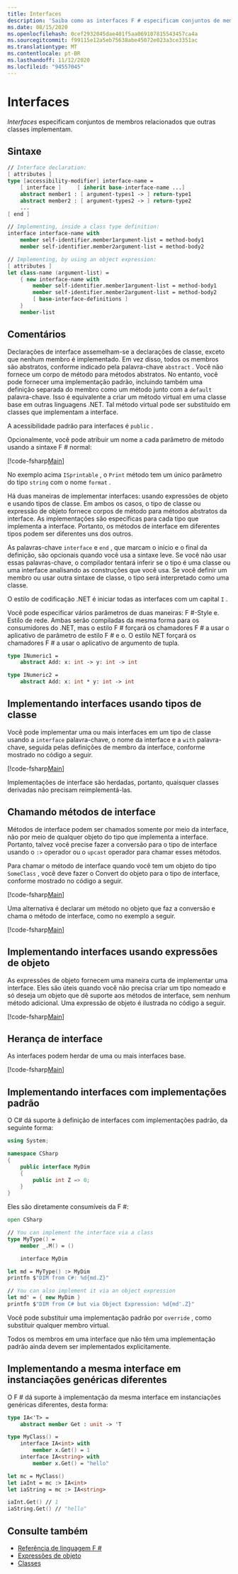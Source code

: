 ```yaml
---
title: Interfaces
description: 'Saiba como as interfaces F # especificam conjuntos de membros relacionados que outras classes implementam.'
ms.date: 08/15/2020
ms.openlocfilehash: 0cef2932045dae401f5aa069107815543457ca4a
ms.sourcegitcommit: f99115e12a5eb75638abe45072e023a3ce3351ac
ms.translationtype: MT
ms.contentlocale: pt-BR
ms.lasthandoff: 11/12/2020
ms.locfileid: "94557045"
---
```

# <a name="interfaces"></a>Interfaces

*Interfaces* especificam conjuntos de membros relacionados que outras classes implementam.

## <a name="syntax"></a>Sintaxe

```fsharp
// Interface declaration:
[ attributes ]
type [accessibility-modifier] interface-name =
    [ interface ]     [ inherit base-interface-name ...]
    abstract member1 : [ argument-types1 -> ] return-type1
    abstract member2 : [ argument-types2 -> ] return-type2
    ...
[ end ]

// Implementing, inside a class type definition:
interface interface-name with
    member self-identifier.member1argument-list = method-body1
    member self-identifier.member2argument-list = method-body2

// Implementing, by using an object expression:
[ attributes ]
let class-name (argument-list) =
    { new interface-name with
        member self-identifier.member1argument-list = method-body1
        member self-identifier.member2argument-list = method-body2
        [ base-interface-definitions ]
    }
    member-list
```

## <a name="remarks"></a>Comentários

Declarações de interface assemelham-se a declarações de classe, exceto que nenhum membro é implementado. Em vez disso, todos os membros são abstratos, conforme indicado pela palavra-chave `abstract` . Você não fornece um corpo de método para métodos abstratos. No entanto, você pode fornecer uma implementação padrão, incluindo também uma definição separada do membro como um método junto com a `default` palavra-chave. Isso é equivalente a criar um método virtual em uma classe base em outras linguagens .NET. Tal método virtual pode ser substituído em classes que implementam a interface.

A acessibilidade padrão para interfaces é `public` .

Opcionalmente, você pode atribuir um nome a cada parâmetro de método usando a sintaxe F # normal:

[!code-fsharp[Main](~/samples/snippets/fsharp/lang-ref-1/snippet24032.fs)]

No exemplo acima `ISprintable` , o `Print` método tem um único parâmetro do tipo `string` com o nome `format` .

Há duas maneiras de implementar interfaces: usando expressões de objeto e usando tipos de classe. Em ambos os casos, o tipo de classe ou expressão de objeto fornece corpos de método para métodos abstratos da interface. As implementações são específicas para cada tipo que implementa a interface. Portanto, os métodos de interface em diferentes tipos podem ser diferentes uns dos outros.

As palavras-chave `interface` e `end` , que marcam o início e o final da definição, são opcionais quando você usa a sintaxe leve. Se você não usar essas palavras-chave, o compilador tentará inferir se o tipo é uma classe ou uma interface analisando as construções que você usa. Se você definir um membro ou usar outra sintaxe de classe, o tipo será interpretado como uma classe.

O estilo de codificação .NET é iniciar todas as interfaces com um capital `I` .

Você pode especificar vários parâmetros de duas maneiras: F #-Style e. Estilo de rede. Ambas serão compiladas da mesma forma para os consumidores do .NET, mas o estilo F # forçará os chamadores F # a usar o aplicativo de parâmetro de estilo F # e o. O estilo NET forçará os chamadores F # a usar o aplicativo de argumento de tupla.

```fsharp
type INumeric1 =
    abstract Add: x: int -> y: int -> int

type INumeric2 =
    abstract Add: x: int * y: int -> int
```

## <a name="implementing-interfaces-by-using-class-types"></a>Implementando interfaces usando tipos de classe

Você pode implementar uma ou mais interfaces em um tipo de classe usando a `interface` palavra-chave, o nome da interface e a `with` palavra-chave, seguida pelas definições de membro da interface, conforme mostrado no código a seguir.

[!code-fsharp[Main](~/samples/snippets/fsharp/lang-ref-1/snippet2801.fs)]

Implementações de interface são herdadas, portanto, quaisquer classes derivadas não precisam reimplementá-las.

## <a name="calling-interface-methods"></a>Chamando métodos de interface

Métodos de interface podem ser chamados somente por meio da interface, não por meio de qualquer objeto do tipo que implementa a interface. Portanto, talvez você precise fazer a conversão para o tipo de interface usando o `:>` operador ou o `upcast` operador para chamar esses métodos.

Para chamar o método de interface quando você tem um objeto do tipo `SomeClass` , você deve fazer o Convert do objeto para o tipo de interface, conforme mostrado no código a seguir.

[!code-fsharp[Main](~/samples/snippets/fsharp/lang-ref-1/snippet2802.fs)]

Uma alternativa é declarar um método no objeto que faz a conversão e chama o método de interface, como no exemplo a seguir.

[!code-fsharp[Main](~/samples/snippets/fsharp/lang-ref-1/snippet2803.fs)]

## <a name="implementing-interfaces-by-using-object-expressions"></a>Implementando interfaces usando expressões de objeto

As expressões de objeto fornecem uma maneira curta de implementar uma interface. Eles são úteis quando você não precisa criar um tipo nomeado e só deseja um objeto que dê suporte aos métodos de interface, sem nenhum método adicional. Uma expressão de objeto é ilustrada no código a seguir.

[!code-fsharp[Main](~/samples/snippets/fsharp/lang-ref-1/snippet2804.fs)]

## <a name="interface-inheritance"></a>Herança de interface

As interfaces podem herdar de uma ou mais interfaces base.

[!code-fsharp[Main](~/samples/snippets/fsharp/lang-ref-1/snippet2805.fs)]

## <a name="implementing-interfaces-with-default-implementations"></a>Implementando interfaces com implementações padrão

O C# dá suporte à definição de interfaces com implementações padrão, da seguinte forma:

```csharp
using System;

namespace CSharp
{
    public interface MyDim
    {
        public int Z => 0;
    }
}
```

Eles são diretamente consumíveis da F #:

```fsharp
open CSharp

// You can implement the interface via a class
type MyType() =
    member _.M() = ()

    interface MyDim

let md = MyType() :> MyDim
printfn $"DIM from C#: %d{md.Z}"

// You can also implement it via an object expression
let md' = { new MyDim }
printfn $"DIM from C# but via Object Expression: %d{md'.Z}"
```

Você pode substituir uma implementação padrão por `override` , como substituir qualquer membro virtual.

Todos os membros em uma interface que não têm uma implementação padrão ainda devem ser implementados explicitamente.

## <a name="implementing-the-same-interface-at-different-generic-instantiations"></a>Implementando a mesma interface em instanciações genéricas diferentes

O F # dá suporte à implementação da mesma interface em instanciações genéricas diferentes, desta forma:

```fsharp
type IA<'T> =
    abstract member Get : unit -> 'T

type MyClass() =
    interface IA<int> with
        member x.Get() = 1
    interface IA<string> with
        member x.Get() = "hello"

let mc = MyClass()
let iaInt = mc :> IA<int>
let iaString = mc :> IA<string>

iaInt.Get() // 1
iaString.Get() // "hello"
```

## <a name="see-also"></a>Consulte também

- [Referência de linguagem F #](index.md)
- [Expressões de objeto](object-expressions.md)
- [Classes](classes.md)

